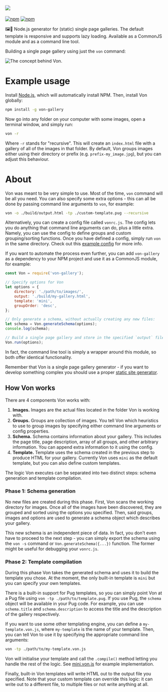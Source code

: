 # ![](https://s3-eu-central-1.amazonaws.com/foxypanda-ghost/2017/11/von-small.png)

[![npm](https://img.shields.io/npm/v/von-gallery.svg)]()
[![npm](https://img.shields.io/npm/dt/von-gallery.svg)](https://www.npmjs.com/package/von-gallery)

🖼️🤔 Node.js generator for (static) single page galleries. The default template is responsive and supports lazy loading.
Available as a CommonJS module and as a command line tool.

Building a single page gallery using just the `von` command:

![The concept behind Von.](https://s3-eu-central-1.amazonaws.com/foxypanda-ghost/2017/12/von-concept.png)

# Example usage

Install [Node.js](https://nodejs.org/en/), which will automatically install NPM. Then, install Von globally:

```bash
npm install -g von-gallery
```

Now go into any folder on your computer with some images, open a terminal window, and simply run:

```bash
von -r
```

Where `-r` stands for "recursive". This will create an `index.html` file with a gallery of all of the images in
that folder. By default, Von groups images either using their directory or prefix (e.g. `prefix-my_image.jpg`), but
you can adjust this behaviour. 

# About

Von was meant to be very simple to use. Most of the time, `von` command will be all you need. You can also specify some
extra options - this can all be done by passing command line arguments to `von`, for example:
 
```bash
von -o ./build/output.html -tp ./custom-template.pug --recursive
```

Alternatively, you can create a config file called `vonrc.js`. The config lets you do anything that command line
arguments can do, plus a little extra. Namely, you can use the config to define groups and custom grouping/sorting
functions. Once you have defined a config, simply run `von` in the same directory. Check out this
[example config](test/util/vonrc.js) for more info.

If you want to automate the process even further, you can add `von-gallery` as a dependency to your NPM project and use
it as a CommonJS module, for example:

```javascript
const Von = require('von-gallery');

// Specify options for Von
let options = {
    directory: './path/to/images/',
    output: './build/my-gallery.html',
    template: 'mini',
    groupOrder: 'desc',
};

// Only generate a schema, without actually creating any new files:
let schema = Von.generateSchema(options);
console.log(schema);

// Build a single page gallery and store in the specified `output` file:
Von.run(options);
```
 In fact,
the command line tool is simply a wrapper around this module, so both offer identical functionality.

Remember that Von is a single page gallery generator - if you want to develop something complex
you should use a proper [static site generator](https://www.staticgen.com/). 

## How Von works

There are 4 components Von works with:

1. **Images.** Images are the actual files located in the folder Von is working with.
2. **Groups.** Groups are collection of images. You tell Von which heuristics to use to group images by specifying
either command line arguments or config properties.
3. **Schema.** Schema contains information about your gallery. This includes the page title, page description, array of
all groups, and other arbitrary information. You can append extra information to it using the config.
4. **Template.** Template uses the schema created in the previous step to produce HTML for your gallery. Currently Von
uses `mini` as the default template, but you can also define custom templates.

The logic Von executes can be separated into two distinct steps: schema generation and template compilation.

### Phase 1: Schema generation

No new files are created during this phase. First, Von scans the working directory for images. Once all of the images
have been discovered, they are grouped and sorted using the options you specified. Then, said groups, images and options
are used to generate a schema object which describes your gallery.

This new schema is an independent piece of data. In fact, you don't even have to proceed to the next step - you can
simply export the schema using the `von -s` command or `Von.generateSchema({...})` function. The former might be useful
for debugging your `vonrc.js`.  

### Phase 2: Template compilation

During this phase Von takes the generated schema and uses it to build the template you chose. At the moment, the only
built-in template is `mini` but you can specify your own templates.

There is a built-in support for Pug templates, so you can simply point Von at a Pug file using
`von -tp ./path/to/template.pug`. If you use Pug, the `schema` object will be available in your Pug code. For example,
you can use `schema.title` and `schema.description` to access the title and the description of the gallery respectively. 

If you want to use some other templating engine, you can define a `my-template.von.js`, where `my-template` is the name
of your template. Then, you can tell Von to use it by specifying the appropriate command line arguments:

```bash
von -tp ./path/to/my-template.von.js
```

Von will initialise your template and call the `.compile()` method letting you handle the rest of the logic. See
[mini.von.js](./templates/mini/mini.von.js) for example implementation. 

Finally, built-in Von templates will write HTML out to the output file you specified. Note that your custom template
can override this logic: it can write out to a different file, to multiple files or not write anything at all. 
